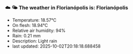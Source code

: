 ### ☁️ 🌤️  The weather in Florianópolis is: Florianópolis

- Temperature: 18.57°C
- On flesh: 18.94°C
- Relative air humidity: 94%
- Rain: 0.21 mm
- Description: Light rain
- last updated: 2025-10-02T20:18:18.688458

